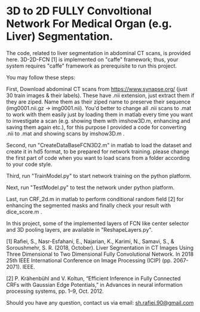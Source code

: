 # 3D to 2D FULLY Convoltional Network For Medical Organ (e.g. Liver) Segmentation. 
The code, related to liver segmentation in abdominal CT scans, is provided here. 3D-2D-FCN [1] is implemented on "caffe" framework; thus, your system requires "caffe" framework as prerequisite to run this project.

You may follow these steps:

First, Download abdominal CT scans from https://www.synapse.org/ (just 30 train images & their labels). These have .nii extension, just extract them if they are ziped. Name them as their ziped name to preserve their sequence (img0001.nii.gz -> img0001.nii).
You'd better to change all .nii scans to .mat to work with them easily just by loading them in matlab every time you want to investigate a scan (e.g. showing them with imshow3D.m, enhancing and saving them again etc.), for this purpose I provided a code for converting .nii to .mat and showing scans by imshow3D.m .

Second, run "CreateDataBaseFCN3D2.m" in matlab to load the dataset and create it in hd5 format, to be prepared for network training. please change the first part of code when you want to load scans from a folder according to your code style. 

Third, run "TrainModel.py" to start network training on the python platform.

Next, run "TestModel.py" to test the network under python platform.

Last, run CRF_2d.m in matlab to perform conditional random field [2] for enhancing the segmented masks and finally check your result with dice_score.m . 


In this project, some of the implemented layers of FCN like center selector and 3D pooling layers, are available in "ReshapeLayers.py".


[1] Rafiei, S., Nasr-Esfahani, E., Najarian, K., Karimi, N., Samavi, S., & Soroushmehr, S. R. (2018, October). Liver Segmentation in CT Images Using Three Dimensional to Two Dimensional Fully Convolutional Network. In 2018 25th IEEE International Conference on Image Processing (ICIP) (pp. 2067-2071). IEEE.

[2] P. Krähenbühl and V. Koltun, “Efficient Inference in Fully Connected CRFs with Gaussian Edge Potentials,” in Advances in neural information processing systems, pp. 1–9, Oct. 2012.

Should you have any question, contact us via email: sh.rafiei.90@gmail.com
